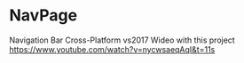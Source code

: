 # NavPage
Navigation Bar Cross-Platform vs2017
Wideo with this project
https://www.youtube.com/watch?v=nycwsaeqAqI&t=11s
